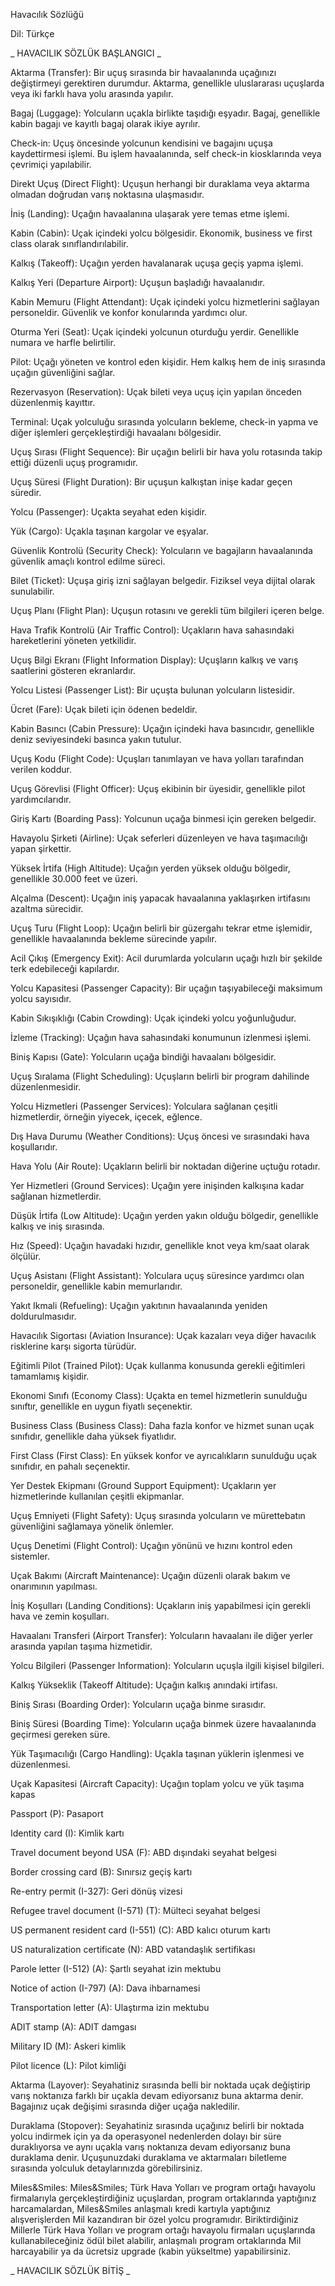Havacılık Sözlüğü

Dil: Türkçe

_ HAVACILIK SÖZLÜK BAŞLANGICI _

Aktarma (Transfer): Bir uçuş sırasında bir havaalanında uçağınızı değiştirmeyi gerektiren durumdur. Aktarma, genellikle uluslararası uçuşlarda veya iki farklı hava yolu arasında yapılır.

Bagaj (Luggage): Yolcuların uçakla birlikte taşıdığı eşyadır. Bagaj, genellikle kabin bagajı ve kayıtlı bagaj olarak ikiye ayrılır.

Check-in: Uçuş öncesinde yolcunun kendisini ve bagajını uçuşa kaydettirmesi işlemi. Bu işlem havaalanında, self check-in kiosklarında veya çevrimiçi yapılabilir.

Direkt Uçuş (Direct Flight): Uçuşun herhangi bir duraklama veya aktarma olmadan doğrudan varış noktasına ulaşmasıdır.

İniş (Landing): Uçağın havaalanına ulaşarak yere temas etme işlemi.

Kabin (Cabin): Uçak içindeki yolcu bölgesidir. Ekonomik, business ve first class olarak sınıflandırılabilir.

Kalkış (Takeoff): Uçağın yerden havalanarak uçuşa geçiş yapma işlemi.

Kalkış Yeri (Departure Airport): Uçuşun başladığı havaalanıdır.

Kabin Memuru (Flight Attendant): Uçak içindeki yolcu hizmetlerini sağlayan personeldir. Güvenlik ve konfor konularında yardımcı olur.

Oturma Yeri (Seat): Uçak içindeki yolcunun oturduğu yerdir. Genellikle numara ve harfle belirtilir.

Pilot: Uçağı yöneten ve kontrol eden kişidir. Hem kalkış hem de iniş sırasında uçağın güvenliğini sağlar.

Rezervasyon (Reservation): Uçak bileti veya uçuş için yapılan önceden düzenlenmiş kayıttır.

Terminal: Uçak yolculuğu sırasında yolcuların bekleme, check-in yapma ve diğer işlemleri gerçekleştirdiği havaalanı bölgesidir.

Uçuş Sırası (Flight Sequence): Bir uçağın belirli bir hava yolu rotasında takip ettiği düzenli uçuş programıdır.

Uçuş Süresi (Flight Duration): Bir uçuşun kalkıştan inişe kadar geçen süredir.

Yolcu (Passenger): Uçakta seyahat eden kişidir.

Yük (Cargo): Uçakla taşınan kargolar ve eşyalar.

Güvenlik Kontrolü (Security Check): Yolcuların ve bagajların havaalanında güvenlik amaçlı kontrol edilme süreci.

Bilet (Ticket): Uçuşa giriş izni sağlayan belgedir. Fiziksel veya dijital olarak sunulabilir.

Uçuş Planı (Flight Plan): Uçuşun rotasını ve gerekli tüm bilgileri içeren belge.

Hava Trafik Kontrolü (Air Traffic Control): Uçakların hava sahasındaki hareketlerini yöneten yetkilidir.

Uçuş Bilgi Ekranı (Flight Information Display): Uçuşların kalkış ve varış saatlerini gösteren ekranlardır.

Yolcu Listesi (Passenger List): Bir uçuşta bulunan yolcuların listesidir.

Ücret (Fare): Uçak bileti için ödenen bedeldir.

Kabin Basıncı (Cabin Pressure): Uçağın içindeki hava basıncıdır, genellikle deniz seviyesindeki basınca yakın tutulur.

Uçuş Kodu (Flight Code): Uçuşları tanımlayan ve hava yolları tarafından verilen koddur.

Uçuş Görevlisi (Flight Officer): Uçuş ekibinin bir üyesidir, genellikle pilot yardımcılarıdır.

Giriş Kartı (Boarding Pass): Yolcunun uçağa binmesi için gereken belgedir.

Havayolu Şirketi (Airline): Uçak seferleri düzenleyen ve hava taşımacılığı yapan şirkettir.

Yüksek İrtifa (High Altitude): Uçağın yerden yüksek olduğu bölgedir, genellikle 30.000 feet ve üzeri.

Alçalma (Descent): Uçağın iniş yapacak havaalanına yaklaşırken irtifasını azaltma sürecidir.

Uçuş Turu (Flight Loop): Uçağın belirli bir güzergahı tekrar etme işlemidir, genellikle havaalanında bekleme sürecinde yapılır.

Acil Çıkış (Emergency Exit): Acil durumlarda yolcuların uçağı hızlı bir şekilde terk edebileceği kapılardır.

Yolcu Kapasitesi (Passenger Capacity): Bir uçağın taşıyabileceği maksimum yolcu sayısıdır.

Kabin Sıkışıklığı (Cabin Crowding): Uçak içindeki yolcu yoğunluğudur.

İzleme (Tracking): Uçağın hava sahasındaki konumunun izlenmesi işlemi.

Biniş Kapısı (Gate): Yolcuların uçağa bindiği havaalanı bölgesidir.

Uçuş Sıralama (Flight Scheduling): Uçuşların belirli bir program dahilinde düzenlenmesidir.

Yolcu Hizmetleri (Passenger Services): Yolculara sağlanan çeşitli hizmetlerdir, örneğin yiyecek, içecek, eğlence.

Dış Hava Durumu (Weather Conditions): Uçuş öncesi ve sırasındaki hava koşullarıdır.

Hava Yolu (Air Route): Uçakların belirli bir noktadan diğerine uçtuğu rotadır.

Yer Hizmetleri (Ground Services): Uçağın yere inişinden kalkışına kadar sağlanan hizmetlerdir.

Düşük İrtifa (Low Altitude): Uçağın yerden yakın olduğu bölgedir, genellikle kalkış ve iniş sırasında.

Hız (Speed): Uçağın havadaki hızıdır, genellikle knot veya km/saat olarak ölçülür.

Uçuş Asistanı (Flight Assistant): Yolculara uçuş süresince yardımcı olan personeldir, genellikle kabin memurlarıdır.

Yakıt Ikmali (Refueling): Uçağın yakıtının havaalanında yeniden doldurulmasıdır.

Havacılık Sigortası (Aviation Insurance): Uçak kazaları veya diğer havacılık risklerine karşı sigorta türüdür.

Eğitimli Pilot (Trained Pilot): Uçak kullanma konusunda gerekli eğitimleri tamamlamış kişidir.

Ekonomi Sınıfı (Economy Class): Uçakta en temel hizmetlerin sunulduğu sınıftır, genellikle en uygun fiyatlı seçenektir.

Business Class (Business Class): Daha fazla konfor ve hizmet sunan uçak sınıfıdır, genellikle daha yüksek fiyatlıdır.

First Class (First Class): En yüksek konfor ve ayrıcalıkların sunulduğu uçak sınıfıdır, en pahalı seçenektir.

Yer Destek Ekipmanı (Ground Support Equipment): Uçakların yer hizmetlerinde kullanılan çeşitli ekipmanlar.

Uçuş Emniyeti (Flight Safety): Uçuş sırasında yolcuların ve mürettebatın güvenliğini sağlamaya yönelik önlemler.

Uçuş Denetimi (Flight Control): Uçağın yönünü ve hızını kontrol eden sistemler.

Uçak Bakımı (Aircraft Maintenance): Uçağın düzenli olarak bakım ve onarımının yapılması.

İniş Koşulları (Landing Conditions): Uçakların iniş yapabilmesi için gerekli hava ve zemin koşulları.

Havaalanı Transferi (Airport Transfer): Yolcuların havaalanı ile diğer yerler arasında yapılan taşıma hizmetidir.

Yolcu Bilgileri (Passenger Information): Yolcuların uçuşla ilgili kişisel bilgileri.

Kalkış Yükseklik (Takeoff Altitude): Uçağın kalkış anındaki irtifası.

Biniş Sırası (Boarding Order): Yolcuların uçağa binme sırasıdır.

Biniş Süresi (Boarding Time): Yolcuların uçağa binmek üzere havaalanında geçirmesi gereken süre.

Yük Taşımacılığı (Cargo Handling): Uçakla taşınan yüklerin işlenmesi ve düzenlenmesi.

Uçak Kapasitesi (Aircraft Capacity): Uçağın toplam yolcu ve yük taşıma kapas

Passport (P): Pasaport

Identity card (I): Kimlik kartı

Travel document beyond USA (F): ABD dışındaki seyahat belgesi

Border crossing card (B): Sınırsız geçiş kartı

Re-entry permit (I-327): Geri dönüş vizesi

Refugee travel document (I-571) (T): Mülteci seyahat belgesi

US permanent resident card (I-551) (C): ABD kalıcı oturum kartı

US naturalization certificate (N): ABD vatandaşlık sertifikası

Parole letter (I-512) (A): Şartlı seyahat izin mektubu

Notice of action (I-797) (A): Dava ihbarnamesi

Transportation letter (A): Ulaştırma izin mektubu

ADIT stamp (A): ADIT damgası

Military ID (M): Askeri kimlik

Pilot licence (L): Pilot kimliği

Aktarma (Layover): Seyahatiniz sırasında belli bir noktada uçak değiştirip varış noktanıza farklı bir uçakla devam ediyorsanız buna aktarma denir. Bagajınız uçak değişimi sırasında diğer uçağa nakledilir.

Duraklama (Stopover): Seyahatiniz sırasında uçağınız belirli bir noktada yolcu indirmek için ya da operasyonel nedenlerden dolayı bir süre duraklıyorsa ve aynı uçakla varış noktanıza devam ediyorsanız buna duraklama denir. Uçuşunuzdaki duraklama ve aktarmaları biletleme sırasında yolculuk detaylarınızda görebilirsiniz.

Miles&Smiles: Miles&Smiles; Türk Hava Yolları ve program ortağı havayolu firmalarıyla gerçekleştirdiğiniz uçuşlardan, program ortaklarında yaptığınız harcamalardan, Miles&Smiles anlaşmalı kredi kartıyla yaptığınız alışverişlerden Mil kazandıran bir özel yolcu programıdır. Biriktirdiğiniz Millerle Türk Hava Yolları ve program ortağı havayolu firmaları uçuşlarında kullanabileceğiniz ödül bilet alabilir, anlaşmalı program ortaklarında Mil harcayabilir ya da ücretsiz upgrade (kabin yükseltme) yapabilirsiniz.

_ HAVACILIK SÖZLÜK BİTİŞ _ 

